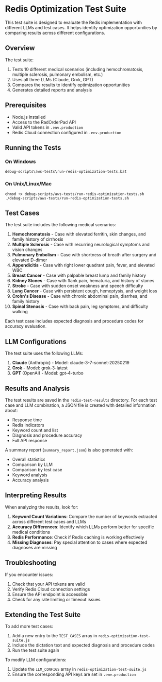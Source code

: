 # Redis Optimization Test Suite

This test suite is designed to evaluate the Redis implementation with different LLMs and test cases. It helps identify optimization opportunities by comparing results across different configurations.

## Overview

The test suite:

1. Tests 10 different medical scenarios (including hemochromatosis, multiple sclerosis, pulmonary embolism, etc.)
2. Uses all three LLMs (Claude, Grok, GPT)
3. Compares the results to identify optimization opportunities
4. Generates detailed reports and analysis

## Prerequisites

- Node.js installed
- Access to the RadOrderPad API
- Valid API tokens in `.env.production`
- Redis Cloud connection configured in `.env.production`

## Running the Tests

### On Windows

```
debug-scripts\aws-tests\run-redis-optimization-tests.bat
```

### On Unix/Linux/Mac

```
chmod +x debug-scripts/aws-tests/run-redis-optimization-tests.sh
./debug-scripts/aws-tests/run-redis-optimization-tests.sh
```

## Test Cases

The test suite includes the following medical scenarios:

1. **Hemochromatosis** - Case with elevated ferritin, skin changes, and family history of cirrhosis
2. **Multiple Sclerosis** - Case with recurring neurological symptoms and vision changes
3. **Pulmonary Embolism** - Case with shortness of breath after surgery and elevated D-dimer
4. **Appendicitis** - Case with right lower quadrant pain, fever, and elevated WBC
5. **Breast Cancer** - Case with palpable breast lump and family history
6. **Kidney Stones** - Case with flank pain, hematuria, and history of stones
7. **Stroke** - Case with sudden onset weakness and speech difficulty
8. **Lung Cancer** - Case with persistent cough, hemoptysis, and weight loss
9. **Crohn's Disease** - Case with chronic abdominal pain, diarrhea, and family history
10. **Spinal Stenosis** - Case with back pain, leg symptoms, and difficulty walking

Each test case includes expected diagnosis and procedure codes for accuracy evaluation.

## LLM Configurations

The test suite uses the following LLMs:

1. **Claude** (Anthropic) - Model: claude-3-7-sonnet-20250219
2. **Grok** - Model: grok-3-latest
3. **GPT** (OpenAI) - Model: gpt-4-turbo

## Results and Analysis

The test results are saved in the `redis-test-results` directory. For each test case and LLM combination, a JSON file is created with detailed information about:

- Response time
- Redis indicators
- Keyword count and list
- Diagnosis and procedure accuracy
- Full API response

A summary report (`summary_report.json`) is also generated with:

- Overall statistics
- Comparison by LLM
- Comparison by test case
- Keyword analysis
- Accuracy analysis

## Interpreting Results

When analyzing the results, look for:

1. **Keyword Count Variations**: Compare the number of keywords extracted across different test cases and LLMs
2. **Accuracy Differences**: Identify which LLMs perform better for specific medical conditions
3. **Redis Performance**: Check if Redis caching is working effectively
4. **Missing Diagnoses**: Pay special attention to cases where expected diagnoses are missing

## Troubleshooting

If you encounter issues:

1. Check that your API tokens are valid
2. Verify Redis Cloud connection settings
3. Ensure the API endpoint is accessible
4. Check for any rate limiting or timeout issues

## Extending the Test Suite

To add more test cases:

1. Add a new entry to the `TEST_CASES` array in `redis-optimization-test-suite.js`
2. Include the dictation text and expected diagnosis and procedure codes
3. Run the test suite again

To modify LLM configurations:

1. Update the `LLM_CONFIGS` array in `redis-optimization-test-suite.js`
2. Ensure the corresponding API keys are set in `.env.production`